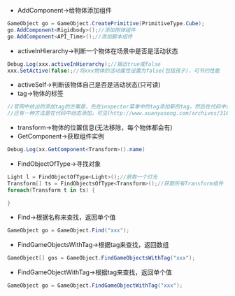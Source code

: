 - AddComponent->给物体添加组件
```C#
GameObject go = GameObject.CreatePrimitive(PrimitiveType.Cube);
go.AddComponent<Rigidbody>();//添加刚体组件
go.AddComponent<API_Time>();//添加脚本组件
```
- activeInHierarchy->判断一个物体在场景中是否是活动状态
```c#
Debug.Log(xxx.activeInHierarchy);//输出true或false
xxx.SetActive(false);//将xxx物体的活动属性设置为false(包括孩子)，可节约性能
```
- activeSelf->判断该物体自己是否是活动状态(只可读)
- tag->物体的标签
```c#
//官网中给出的添加tag的方案是，先在inspector菜单中的tag添加新的tag，然后在代码中激活
//还有一种方法是在代码中动态添加，可见(http://www.xuanyusong.com/archives/3169)
```
- transform->物体的位置信息(无法移除，每个物体都会有)
- GetComponent->获取组件实例
```c#
Debug.Log(xx.GetComponent<Transform>().name)
```
- FindObjectOfType->寻找对象
```c#
Light l = FindObjectOfType<Light>();//获取一个灯光
Transform[] ts = FindObjectsOfType<Transform>();//获取所有Transform组件
foreach(Transform t in ts) {
  
}
```
- Find->根据名称来查找，返回单个值
```c#
GameObject go = GameObject.Find("xxx");
```
- FindGameObjectsWithTag->根据tag来查找，返回数组
```c#
GameObject[] gos = GameObject.FindGameObjectsWithTag("xxx"); 
```
- FindGameObjectWithTag->根据tag来查找，返回单个值
```c#
GameObject go = GameObject.FindGameObjectWithTag("xxx");
```
